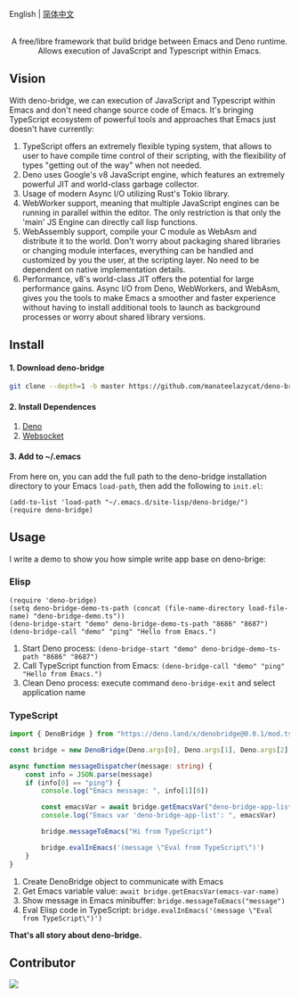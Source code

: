 English | [简体中文](./README.zh-CN.md)

<p align="center">
  <br>A free/libre framework that build bridge between Emacs and Deno runtime. <br>Allows execution of JavaScript and Typescript within Emacs.
</p>

## Vision
With deno-bridge, we can execution of JavaScript and Typescript within Emacs and don't need change source code of Emacs. It's bringing TypeScript ecosystem of powerful tools and approaches that Emacs just doesn't have currently:

1. TypeScript offers an extremely flexible typing system, that allows to user to have compile time control of their scripting, with the flexibility of types "getting out of the way" when not needed.
2. Deno uses Google's v8 JavaScript engine, which features an extremely powerful JIT and world-class garbage collector.
3. Usage of modern Async I/O utilizing Rust's Tokio library.
4. WebWorker support, meaning that multiple JavaScript engines can be running in parallel within the editor. The only restriction is that only the 'main' JS Engine can directly call lisp functions.
5. WebAssembly support, compile your C module as WebAsm and distribute it to the world. Don't worry about packaging shared libraries or changing module interfaces, everything can be handled and customized by you the user, at the scripting layer. No need to be dependent on native implementation details.
6. Performance, v8's world-class JIT offers the potential for large performance gains. Async I/O from Deno, WebWorkers, and WebAsm, gives you the tools to make Emacs a smoother and faster experience without having to install additional tools to launch as background processes or worry about shared library versions.

## Install

#### 1. Download deno-bridge

```Bash
git clone --depth=1 -b master https://github.com/manateelazycat/deno-bridge ~/.emacs.d/site-lisp/deno-bridge/
```

#### 2. Install Dependences

1. [Deno](https://github.com/denoland/deno_install)
2. [Websocket](https://github.com/ahyatt/emacs-websocket)

#### 3. Add to ~/.emacs

From here on, you can add the full path to the deno-bridge installation directory to your Emacs ```load-path```, then add the following to `init.el`:

```Elisp
(add-to-list 'load-path "~/.emacs.d/site-lisp/deno-bridge/")
(require deno-bridge)
```

## Usage

I write a demo to show you how simple write app base on deno-brige:

### Elisp 

```elisp
(require 'deno-bridge)
(setq deno-bridge-demo-ts-path (concat (file-name-directory load-file-name) "deno-bridge-demo.ts"))
(deno-bridge-start "demo" deno-bridge-demo-ts-path "8686" "8687")
(deno-bridge-call "demo" "ping" "Hello from Emacs.")
```

1. Start Deno process: `(deno-bridge-start "demo" deno-bridge-demo-ts-path "8686" "8687")`
2. Call TypeScript function from Emacs: `(deno-bridge-call "demo" "ping" "Hello from Emacs.")`
3. Clean Deno process: execute command `deno-bridge-exit` and select application name

### TypeScript

```typescript
import { DenoBridge } from "https://deno.land/x/denobridge@0.0.1/mod.ts"

const bridge = new DenoBridge(Deno.args[0], Deno.args[1], Deno.args[2], messageDispatcher)

async function messageDispatcher(message: string) {
    const info = JSON.parse(message)
    if (info[0] == "ping") {
        console.log("Emacs message: ", info[1][0])

        const emacsVar = await bridge.getEmacsVar("deno-bridge-app-list")
        console.log("Emacs var 'deno-bridge-app-list': ", emacsVar)

        bridge.messageToEmacs("Hi from TypeScript")

        bridge.evalInEmacs('(message \"Eval from TypeScript\")')
    }
}
```

1. Create DenoBridge object to communicate with Emacs
2. Get Emacs variable value: `await bridge.getEmacsVar(emacs-var-name)`
3. Show message in Emacs minibuffer: `bridge.messageToEmacs("message")`
4. Eval Elisp code in TypeScript: `bridge.evalInEmacs('(message \"Eval from TypeScript\")')`

**That's all story about deno-bridge.**

## Contributor
<a href = "https://github.com/manateelazycat/deno-bridge/graphs/contributors">
  <img src = "https://contrib.rocks/image?repo=manateelazycat/deno-bridge"/>
</a>
